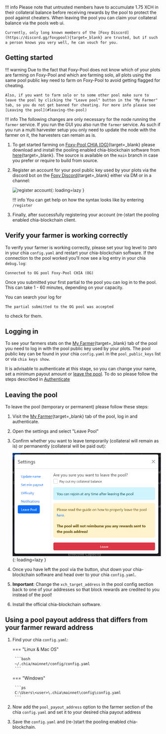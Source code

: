 !!! info
    Please note that untrusted members have to accumulate 1.75 XCH in their collateral balance before receiving rewards by the pool to protect the pool against cheaters. When leaving the pool you can claim your collateral balance via the pools web ui.

    Currently, only long known members of the [Foxy Discord](https://discord.gg/foxypool){target=_blank} are trusted, but if such a person knows you very well, he can vouch for you.

## Getting started

!!! warning
    Due to the fact that Foxy-Pool does not know which of your plots are farming on Foxy-Pool and which are farming solo, all plots using the same pool public key need to farm on Foxy-Pool to avoid getting flagged for cheating.

    Also, if you want to farm solo or to some other pool make sure to leave the pool by clicking the "Leave pool" button in the "My Farmer" tab, so you do not get banned for cheating. For more info please see [Leaving the pool](#leaving-the-pool)

!!! info
    The following changes are only necessary for the node running the `farmer` service. If you run the GUI you also run the `farmer` service. As such if you run a multi harvester setup you only need to update the node with the farmer on it, the harvesters can remain as is.

1. To get started farming on [Foxy-Pool CHIA (OG)](https://chia-og.foxypool.io){target=_blank} please download and install the pooling enabled chia-blockchain software from [here](https://github.com/foxypool/chia-blockchain/releases/latest){target=_blank}. The source is available on the `main` branch in case you prefer or require to build from source.
2. Register an account for your pool public key used by your plots via the discord bot on the [Foxy Discord](https://discord.gg/foxypool){target=_blank} either via DM or in a channel:

    ![register account](../../../../assets/img/getting-started/foxy-pool-chia-og-register-account.png){: loading=lazy }

    !!! info
        You can get help on how the syntax looks like by entering `/register`

3. Finally, after successfully registering your account (re-)start the pooling enabled chia-blockchain client.

## Verify your farmer is working correctly

To verify your farmer is working correctly, please set your log level to `INFO` in your chia `config.yaml` and restart your chia-blockchain software.
If the connection to the pool worked you'll now see a log entry in your chia `debug.log`:
```
Connected to OG pool Foxy-Pool CHIA (OG)
```

Once you submitted your first partial to the pool you can log in to the pool. This can take 1 - 60 minutes, depending on your capacity.

You can search your log for
```
The partial submitted to the OG pool was accepted
```
to check for them.

## Logging in

To see your farmers stats on the [My Farmer](https://chia-og.foxypool.io/my-farmer){target=_blank} tab of the pool you need to log in with the pool public key used by your plots. The pool public key can be found in your chia `config.yaml` in the `pool_public_keys` list or via `chia keys show`.

It is advisable to authenticate at this stage, so you can change your name, set a minimum payout amount or [leave the pool](#leaving-the-pool). To do so please follow the steps described in [Authenticate](authenticate.md)

## Leaving the pool

To leave the pool (temporary or permanent) please follow these steps:

1. Visit the [My Farmer](https://chia-og.foxypool.io/my-farmer){target=_blank} tab of the pool, log in and authenticate.
2. Open the settings and select "Leave Pool"
3. Confirm whether you want to leave temporarily (collateral will remain as is) or permanently (collateral will be paid out):

    ![leave pool](../../../../assets/img/getting-started/leave-chia-pool.png){: loading=lazy }

4. Once you have left the pool via the button, shut down your chia-blockchain software and head over to your chia `config.yaml`.
5. **Important**: Change the `xch_target_address` in the pool config section back to one of your addresses so that block rewards are credited to you instead of the pool!
6. Install the official chia-blockchain software.

## Using a pool payout address that differs from your farmer reward address

1. Find your chia `config.yaml`:
   
    === "Linux & Mac OS"

        ```bash
        ~/.chia/mainnet/config/config.yaml
        ```
   
    === "Windows"

        ```ps
        C:\Users\<user>\.chia\mainnet\config\config.yaml
        ```

2. Now add the `pool_payout_address` option to the farmer section of the chia `config.yaml` and set it to your desired chia payout address

3. Save the `config.yaml` and (re-)start the pooling enabled chia-blockchain.
